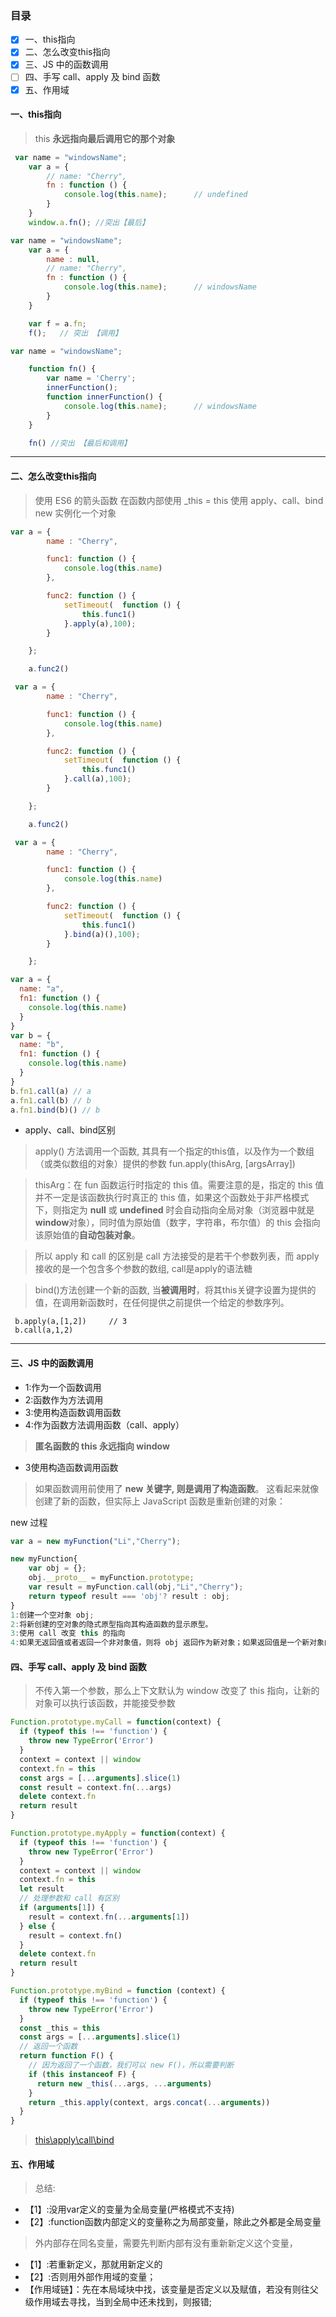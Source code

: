 ### 目录 

* [x] 一、this指向
* [x] 二、怎么改变this指向
* [x] 三、JS 中的函数调用
* [ ] 四、手写 call、apply 及 bind 函数
* [x] 五、作用域

#### 一、this指向
>this **永远指向最后调用它的那个对象**

```js
 var name = "windowsName";
    var a = {
        // name: "Cherry",
        fn : function () {
            console.log(this.name);      // undefined
        }
    }
    window.a.fn(); //突出【最后】

```

```js
var name = "windowsName";
    var a = {
        name : null,
        // name: "Cherry",
        fn : function () {
            console.log(this.name);      // windowsName
        }
    }

    var f = a.fn;
    f();   // 突出 【调用】
```
```js
var name = "windowsName";

    function fn() {
        var name = 'Cherry';
        innerFunction();
        function innerFunction() {
            console.log(this.name);      // windowsName
        }
    }

    fn() //突出 【最后和调用】
```
---
#### 二、怎么改变this指向
>使用 ES6 的箭头函数
>在函数内部使用 _this = this
>使用 apply、call、bind
>new 实例化一个对象

```js
var a = {
        name : "Cherry",

        func1: function () {
            console.log(this.name)
        },

        func2: function () {
            setTimeout(  function () {
                this.func1()
            }.apply(a),100);
        }

    };

    a.func2() 
```
```js
 var a = {
        name : "Cherry",

        func1: function () {
            console.log(this.name)
        },

        func2: function () {
            setTimeout(  function () {
                this.func1()
            }.call(a),100);
        }

    };

    a.func2() 
```

```js
 var a = {
        name : "Cherry",

        func1: function () {
            console.log(this.name)
        },

        func2: function () {
            setTimeout(  function () {
                this.func1()
            }.bind(a)(),100);
        }

    };
```
```js
var a = {
  name: "a",
  fn1: function () {
    console.log(this.name)
  }
}
var b = {
  name: "b",
  fn1: function () {
    console.log(this.name)
  }
}
b.fn1.call(a) // a
a.fn1.call(b) // b
a.fn1.bind(b)() // b

```
- apply、call、bind区别
> apply() 方法调用一个函数, 其具有一个指定的this值，以及作为一个数组（或类似数组的对象）提供的参数 fun.apply(thisArg, [argsArray])

>thisArg：在 fun 函数运行时指定的 this 值。需要注意的是，指定的 this 值并不一定是该函数执行时真正的 this 值，如果这个函数处于非严格模式下，则指定为 **null** 或 **undefined** 时会自动指向全局对象（浏览器中就是**window**对象），同时值为原始值（数字，字符串，布尔值）的 this 会指向该原始值的**自动包装对象**。


>所以 apply 和 call 的区别是 call 方法接受的是若干个参数列表，而 apply 接收的是一个包含多个参数的数组, call是apply的语法糖

>bind()方法创建一个新的函数, 当**被调用时**，将其this关键字设置为提供的值，在调用新函数时，在任何提供之前提供一个给定的参数序列。


>
```
 b.apply(a,[1,2])     // 3
 b.call(a,1,2)     
```
---

#### 三、JS 中的函数调用
- 1:作为一个函数调用
- 2:函数作为方法调用
- 3:使用构造函数调用函数
- 4:作为函数方法调用函数（call、apply）
>**匿名函数的 this 永远指向 window**

- 3使用构造函数调用函数
>如果函数调用前使用了 **new **关键字, 则是调用了**构造函数**。
这看起来就像创建了新的函数，但实际上 JavaScript 函数是重新创建的对象：

new 过程
```js
var a = new myFunction("Li","Cherry");

new myFunction{
    var obj = {};
    obj.__proto__ = myFunction.prototype;
    var result = myFunction.call(obj,"Li","Cherry");
    return typeof result === 'obj'? result : obj;
}
1:创建一个空对象 obj;
2:将新创建的空对象的隐式原型指向其构造函数的显示原型。
3:使用 call 改变 this 的指向
4:如果无返回值或者返回一个非对象值，则将 obj 返回作为新对象；如果返回值是一个新对象的话那么直接直接返回该对象。

```

#### 四、手写 call、apply 及 bind 函数
>不传入第一个参数，那么上下文默认为 window
改变了 this 指向，让新的对象可以执行该函数，并能接受参数

```js
Function.prototype.myCall = function(context) {
  if (typeof this !== 'function') {
    throw new TypeError('Error')
  }
  context = context || window
  context.fn = this
  const args = [...arguments].slice(1)
  const result = context.fn(...args)
  delete context.fn
  return result
}
```

```js
Function.prototype.myApply = function(context) {
  if (typeof this !== 'function') {
    throw new TypeError('Error')
  }
  context = context || window
  context.fn = this
  let result
  // 处理参数和 call 有区别
  if (arguments[1]) {
    result = context.fn(...arguments[1])
  } else {
    result = context.fn()
  }
  delete context.fn
  return result
}
```

```js
Function.prototype.myBind = function (context) {
  if (typeof this !== 'function') {
    throw new TypeError('Error')
  }
  const _this = this
  const args = [...arguments].slice(1)
  // 返回一个函数
  return function F() {
    // 因为返回了一个函数，我们可以 new F()，所以需要判断
    if (this instanceof F) {
      return new _this(...args, ...arguments)
    }
    return _this.apply(context, args.concat(...arguments))
  }
}
```
>[this\apply\call\bind](https://juejin.im/post/59bfe84351882531b730bac2#heading-0)

#### 五、作用域

>  总结:
- 【1】:没用var定义的变量为全局变量(严格模式不支持)
- 【2】:function函数内部定义的变量称之为局部变量，除此之外都是全局变量
> 外内部存在同名变量，需要先判断内部有没有重新新定义这个变量，
- 【1】:若重新定义，那就用新定义的
- 【2】:否则用外部作用域的变量；
- 【作用域链】：先在本局域块中找，该变量是否定义以及赋值，若没有则往父级作用域去寻找，当到全局中还未找到，则报错;
